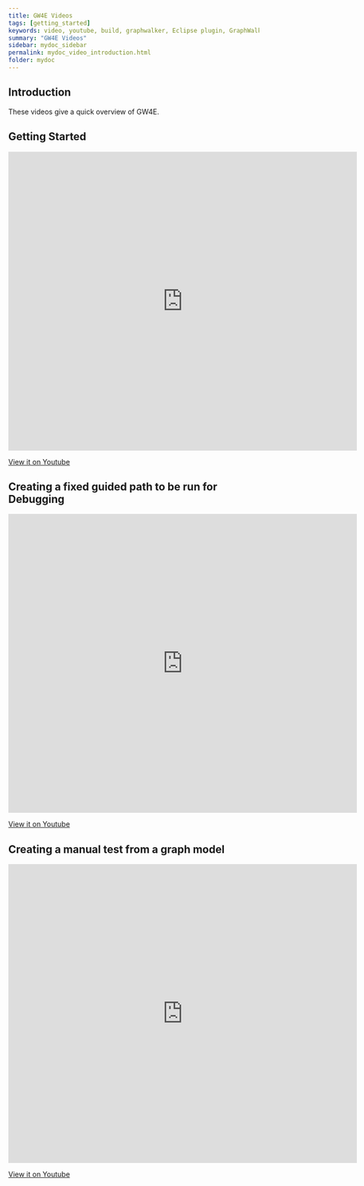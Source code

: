 ```yaml
---
title: GW4E Videos 
tags: [getting_started]
keywords: video, youtube, build, graphwalker, Eclipse plugin, GraphWalker Eclipse Plugin
summary: "GW4E Videos"
sidebar: mydoc_sidebar
permalink: mydoc_video_introduction.html
folder: mydoc
---
```


## Introduction
These videos give a quick overview of GW4E.

## Getting Started 
 
  <iframe width="700" height="600" src="http://www.youtube.com/embed/GvPF3VvDduw" frameborder="0" allowfullscreen></iframe>
  
  [View it on Youtube](https://youtu.be/GvPF3VvDduw)
  
## Creating a fixed guided path to be run for Debugging 
 <iframe width="700" height="600" src="http://www.youtube.com/embed/dQb_jcccdq4" frameborder="0" allowfullscreen></iframe>

  [View it on Youtube](https://youtu.be/dQb_jcccdq4)

## Creating a manual test from a graph model 
 <iframe width="700" height="600" src="http://www.youtube.com/embed/qL_4ah7FjpQ" frameborder="0" allowfullscreen></iframe>

  [View it on Youtube](https://youtu.be/qL_4ah7FjpQ)
    